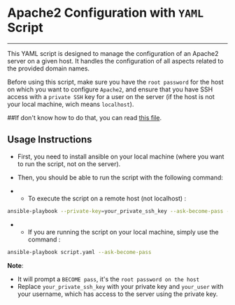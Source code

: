 # **Apache2 Configuration with `YAML` Script**

<hr>

This YAML script is designed to manage the configuration of an Apache2 server on a given host.
It handles the configuration of all aspects related to the provided domain names.

Before using this script, make sure you have the `root password` for the host on which you want to configure `Apache2`, and ensure that you have SSH access with a `private SSH` key for a user on the server (if the host is not your local machine, wich means `localhost`).

##If don't know how to do that, you can read [this file](./ssh_key.md).

## Usage Instructions
- First, you need to install ansible on your local machine (where you want to run the script, not on the server).

- Then, you should be able to run the script with the following command:
- - To execute the script on a remote host (not localhost) :

```sh
ansible-playbook --private-key=your_private_ssh_key --ask-become-pass --user=your_user script.yaml
```

- - If you are running the script on your local machine, simply use the command :

```sh
ansible-playbook script.yaml --ask-become-pass
```
**Note**: 
- It will prompt a `BECOME pass`, it's the `root password on the host` 
- Replace `your_private_ssh_key` with your private key and `your_user` with your username, which has access to the server using the private key.